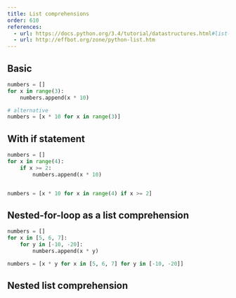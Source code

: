 ```yaml
---
title: List comprehensions
order: 610
references:
  - url: https://docs.python.org/3.4/tutorial/datastructures.html#list-comprehensions
  - url: http://effbot.org/zone/python-list.htm
---
```




## Basic

```py
numbers = []
for x in range(3):
    numbers.append(x * 10)

# alternative
numbers = [x * 10 for x in range(3)]
```


## With if statement


```py
numbers = []
for x in range(4):
    if x >= 2:
        numbers.append(x * 10)


numbers = [x * 10 for x in range(4) if x >= 2]
```



## Nested-for-loop as a list comprehension

```py
numbers = []
for x in [5, 6, 7]:
    for y in [-10, -20]:
        numbers.append(x * y)
```


```py
numbers = [x * y for x in [5, 6, 7] for y in [-10, -20]]
```


## Nested list comprehension


